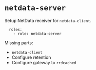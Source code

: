 # `netdata-server`

Setup NetData receiver for `netdata-client`.

```
  roles:
    - role: netdata-server
```

Missing parts:

- `netdata-client`
- Configure retention
- Configure gateway to `rrdcached`

